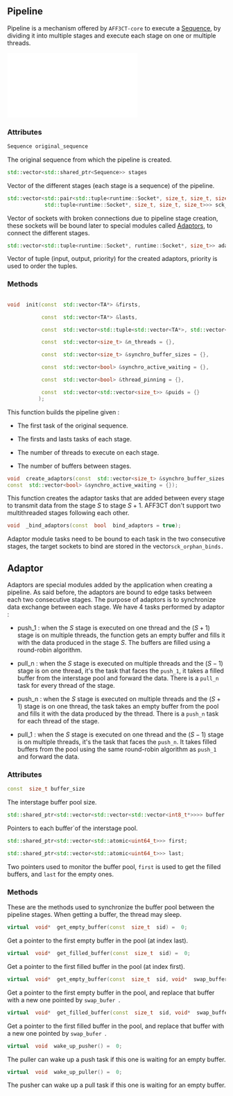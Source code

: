 
## Pipeline

  

Pipeline is a mechanism offered by `AFF3CT-core` to execute a [Sequence](Sequence.md), by dividing it into multiple stages and execute each stage on one or multiple threads.

  

  

![Image non affichée !](/images/pipeline_interstage_fwd.pdf  "Test insertion image")

  

### Attributes

```cpp 
Sequence original_sequence
``` 
 The original sequence from which the pipeline is created.

  
```cpp 
std::vector<std::shared_ptr<Sequence>> stages 
``` 
 Vector of the different stages (each stage is a sequence) of the pipeline.

  

```cpp
std::vector<std::pair<std::tuple<runtime::Socket*, size_t, size_t, size_t,size_t>,
			std::tuple<runtime::Socket*, size_t, size_t, size_t>>> sck_orphan_binds :
```
Vector of sockets with broken connections due to pipeline stage creation, these sockets will be bound later to special modules called [Adaptors](#Adaptors), to connect the different stages.
```cpp
std::vector<std::tuple<runtime::Socket*, runtime::Socket*, size_t>> adaptors_binds
```
Vector of tuple (input, output, priority) for the created adaptors, priority is used to order the tuples.
### Methods

```cpp

void  init(const  std::vector<TA*> &firsts,

		   const  std::vector<TA*> &lasts,

		   const  std::vector<std::tuple<std::vector<TA*>, std::vector<TA*>, std::vector<TA*>>> &sep_stages = {},

		   const  std::vector<size_t> &n_threads = {},

		   const  std::vector<size_t> &synchro_buffer_sizes = {},

		   const  std::vector<bool> &synchro_active_waiting = {},

		   const  std::vector<bool> &thread_pinning = {},

           const  std::vector<std::vector<size_t>> &puids = {} 
          );
```

This function builds the pipeline given :

  

- The first task of the original sequence.

- The firsts and lasts tasks of each stage.

- The number of threads to execute on each stage.

- The number of buffers between stages.

  

```cpp
void  create_adaptors(const  std::vector<size_t> &synchro_buffer_sizes = {},
const  std::vector<bool> &synchro_active_waiting = {});
```
This function creates the adaptor tasks that are added between every stage to transmit data from the stage $S$ to stage $S+1$.  AFF3CT don't support two multithreaded stages following each other.

```cpp
void  _bind_adaptors(const  bool  bind_adaptors = true);
```

Adaptor module tasks need to be bound to each task in the two consecutive stages, the target sockets to bind are stored in the vector`sck_orphan_binds.`
## Adaptor

  

Adaptors are special modules added by the application when creating a pipeline. As said before, the adaptors are bound to edge tasks between each two consecutive stages. The purpose of adaptors is to synchronize data exchange between each stage. We have 4 tasks performed by adaptor :

  

- push_1 : when the $S$ stage is executed on one thread and the $(S+1)$ stage is on multiple threads, the function gets an empty buffer and fills it with the data produced in the stage $S$. The buffers are filled using a round-robin algorithm.

- pull_n : when the $S$ stage is executed on multiple threads and the $(S-1)$ stage is on one thread, it's the task that faces the `push_1`, it takes a filled buffer from the interstage pool and forward the data. There is a `pull_n` task for every thread of the stage.

- push_n : when the $S$ stage is executed on multiple threads and the $(S+1)$ stage is on one thread, the task takes an empty buffer from the pool and fills it with the data produced by the thread. There is a `push_n` task for each thread of the stage.

- pull_1 : when the $S$ stage is executed on one thread and the $(S-1)$ stage is on multiple threads, it's the task that faces the `push_n`. It takes filled buffers from the pool using the same round-robin algorithm as `push_1` and forward the data.


### Attributes
```cpp
const  size_t buffer_size
```
The interstage buffer pool size.
```cpp
std::shared_ptr<std::vector<std::vector<std::vector<int8_t*>>>> buffer
```
 Pointers to each buffer`of the interstage pool.

``` cpp
std::shared_ptr<std::vector<std::atomic<uint64_t>>> first;

std::shared_ptr<std::vector<std::atomic<uint64_t>>> last;
```
Two pointers used to monitor the buffer pool, `first` is used to get the filled buffers, and `last` for the empty ones.


### Methods

These are the methods used to synchronize the buffer pool between the pipeline stages.  When getting a buffer, the thread may sleep.
```cpp
virtual  void*  get_empty_buffer(const  size_t  sid) =  0; 
```
Get a pointer to the first empty buffer in the pool (at index last).
```cpp
virtual  void*  get_filled_buffer(const  size_t  sid) =  0;
```
Get a pointer to the first filled buffer in the pool (at index first).

```cpp
virtual  void*  get_empty_buffer(const  size_t  sid, void*  swap_buffer) =  0;
```
Get a pointer to the first empty  buffer in the pool, and replace that buffer with a new one pointed by `swap_bufer `. 

```cpp
virtual  void*  get_filled_buffer(const  size_t  sid, void*  swap_buffer) =  0;
```
Get a pointer to the first filled  buffer in the pool, and replace that buffer with a new one pointed by `swap_bufer `.

```cpp
virtual  void  wake_up_pusher() =  0;
```
The puller can wake up a push task if this one is waiting for an empty buffer.

```cpp
virtual  void  wake_up_puller() =  0;
```
The pusher can wake up a pull task if this one is waiting for an empty buffer.
